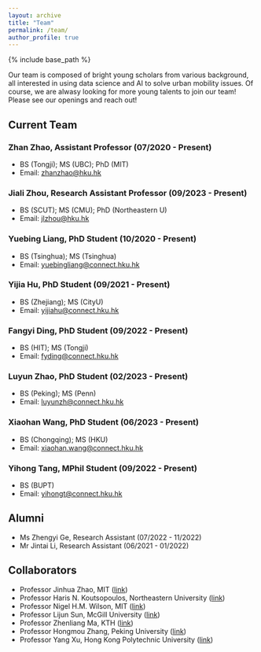 ```yaml
---
layout: archive
title: "Team"
permalink: /team/
author_profile: true
---
```


{% include base_path %}

Our team is composed of bright young scholars from various background, all interested in using data science and AI to solve urban mobility issues. Of course, we are alwasy looking for more young talents to join our team! Please see our openings and reach out!

## Current Team

### Zhan Zhao, Assistant Professor (07/2020 - Present)
* BS (Tongji); MS (UBC); PhD (MIT)
* Email: zhanzhao@hku.hk

### Jiali Zhou, Research Assistant Professor (09/2023 - Present)
* BS (SCUT); MS (CMU); PhD (Northeastern U)
* Email: jlzhou@hku.hk

### Yuebing Liang, PhD Student (10/2020 - Present)
* BS (Tsinghua); MS (Tsinghua)
* Email: yuebingliang@connect.hku.hk

### Yijia Hu, PhD Student (09/2021 - Present)
* BS (Zhejiang); MS (CityU)
* Email: yijiahu@connect.hku.hk

### Fangyi Ding, PhD Student (09/2022 - Present)
* BS (HIT); MS (Tongji)
* Email: fyding@connect.hku.hk

### Luyun Zhao, PhD Student (02/2023 - Present)
* BS (Peking); MS (Penn)
* Email: luyunzh@connect.hku.hk

### Xiaohan Wang, PhD Student (06/2023 - Present)
* BS (Chongqing); MS (HKU)
* Email: xiaohan.wang@connect.hku.hk

### Yihong Tang, MPhil Student (09/2022 - Present)
* BS (BUPT)
* Email: yihongt@connect.hku.hk


## Alumni
* Ms Zhengyi Ge, Research Assistant (07/2022 - 11/2022)
* Mr Jintai Li, Research Assistant (06/2021 - 01/2022)


## Collaborators
* Professor Jinhua Zhao, MIT ([link](https://dusp.mit.edu/faculty/jinhua-zhao))
* Professor Haris N. Koutsopoulos, Northeastern University ([link](https://coe.northeastern.edu/people/koutsopoulos-haris/))
* Professor Nigel H.M. Wilson, MIT ([link](https://cee.mit.edu/people_individual/nigel-wilson/))
* Professor Lijun Sun, McGill University ([link](https://www.mcgill.ca/civil/lijun-sun))
* Professor Zhenliang Ma, KTH ([link](https://www.kth.se/profile/zhema))
* Professor Hongmou Zhang, Peking University ([link](https://www.sg.pku.edu.cn/szdw/zzjs/csyqyglx1/1339592.htm))
* Professor Yang Xu, Hong Kong Polytechnic University ([link](https://yangxu-git.github.io/))
